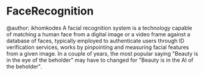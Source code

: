 # FaceRecognition
@author: ikhomkodes
A facial recognition system is a technology capable of matching a human face from a digital image or a video frame against a database of faces, typically employed to authenticate users through ID verification services, works by pinpointing and measuring facial features from a given image.
In a couple of years, the most popular saying "Beauty is in the eye of the beholder" may have to changed for "Beauty is in the AI of the beholder".
